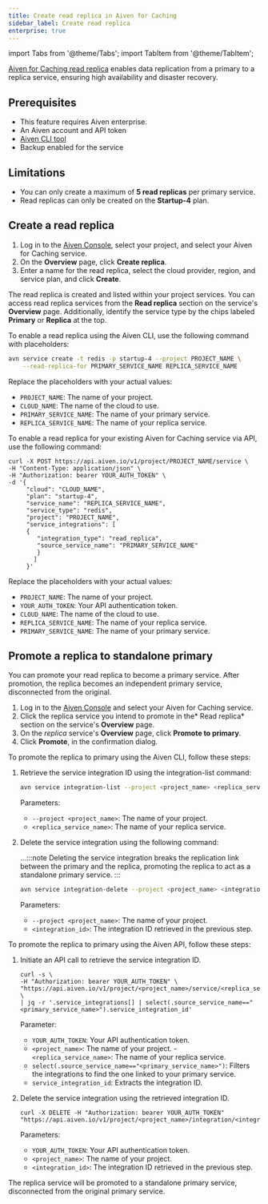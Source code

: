 ```yaml
---
title: Create read replica in Aiven for Caching
sidebar_label: Create read replica
enterprise: true
---
```

import Tabs from '@theme/Tabs';
import TabItem from '@theme/TabItem';

[Aiven for Caching read replica](/docs/products/caching/concepts/caching-read-replica) enables data replication from a primary to a replica service, ensuring high availability and disaster recovery.

## Prerequisites

- This feature requires Aiven enterprise.
- An Aiven account and API token
- [Aiven CLI tool](https://github.com/aiven/aiven-client)
- Backup enabled for the service

## Limitations

- You can only create a maximum of **5 read replicas** per primary service.
- Read replicas can only be created on the **Startup-4** plan.


## Create a read replica

<Tabs>
<TabItem value="1" label="Aiven Console" groupId="group1" default>

1. Log in to the [Aiven Console](https://console.aiven.io/), select your project,
   and select your  Aiven for Caching service.
1. On the **Overview** page, click **Create replica**.
1. Enter a name for the read replica, select the cloud provider, region, and
   service plan, and click **Create**.

The read replica is created and listed within your project services. You can access
read replica services from the **Read replica** section on the service's **Overview**
page. Additionally, identify the service type by the chips
labeled **Primary** or **Replica** at the top.

</TabItem>
<TabItem value="2" label="Aiven CLI" groupId="group1">

To enable a read replica using the Aiven CLI, use the following command with placeholders:

```bash
avn service create -t redis -p startup-4 --project PROJECT_NAME \
    --read-replica-for PRIMARY_SERVICE_NAME REPLICA_SERVICE_NAME
```

Replace the placeholders with your actual values:

   - `PROJECT_NAME`: The name of your project.
   - `CLOUD_NAME`: The name of the cloud to use.
   - `PRIMARY_SERVICE_NAME`: The name of your primary service.
   - `REPLICA_SERVICE_NAME`: The name of your replica service.

</TabItem>
<TabItem value="3" label="Aiven API" groupId="group1">

To enable a read replica for your existing Aiven for Caching service via API,
use the following command:

```shell
curl -X POST https://api.aiven.io/v1/project/PROJECT_NAME/service \
-H "Content-Type: application/json" \
-H "Authorization: bearer YOUR_AUTH_TOKEN" \
-d '{
     "cloud": "CLOUD_NAME",
     "plan": "startup-4",
     "service_name": "REPLICA_SERVICE_NAME",
     "service_type": "redis",
     "project": "PROJECT_NAME",
     "service_integrations": [
     {
        "integration_type": "read_replica",
        "source_service_name": "PRIMARY_SERVICE_NAME"
        }
       ]
     }'
```

Replace the placeholders with your actual values:

- `PROJECT_NAME`: The name of your project.
- `YOUR_AUTH_TOKEN`: Your API authentication token.
- `CLOUD_NAME`: The name of the cloud to use.
- `REPLICA_SERVICE_NAME`: The name of your replica service.
- `PRIMARY_SERVICE_NAME`: The name of your primary service.

</TabItem>
</Tabs>

## Promote a replica to standalone primary

You can promote your read replica to become a primary service. After promotion, the
replica becomes an independent primary service,
disconnected from the original.

<Tabs>
<TabItem value="1" label="Aiven Console" groupId="group1" default>

1. Log in to the [Aiven Console](https://console.aiven.io/) and select
   your Aiven for Caching service.
1. Click the replica service you intend to promote in the* Read replica* section on
   the service's **Overview** page.
1. On the *replica* service's **Overview** page, click **Promote to primary**.
1. Click **Promote**, in the confirmation dialog.

</TabItem>
<TabItem value="2" label="Aiven CLI" groupId="group1">

To promote the replica to primary using the Aiven CLI, follow these steps:

1. Retrieve the service integration ID using the integration-list command:

   ```bash
   avn service integration-list --project <project_name> <replica_service_name>
   ```

   Parameters:

   - `--project <project_name>`: The name of your project.
   - `<replica_service_name>`: The name of your replica service.

1. Delete the service integration using the following command:

   ...:::note
   Deleting the service integration breaks the replication link between the primary and
   the replica, promoting the replica to act as a standalone primary service.
   :::

   ```bash
   avn service integration-delete --project <project_name> <integration_id>
   ```

   Parameters:

   - `--project <project_name>`: The name of your project.
   - `<integration_id>`: The integration ID retrieved in the previous step.

</TabItem>
<TabItem value="3" label="Aiven API" groupId="group1">

To promote the replica to primary using the Aiven API, follow these steps:

1. Initiate an API call to retrieve the service integration ID.

   ```shell
   curl -s \
   -H "Authorization: bearer YOUR_AUTH_TOKEN" \
   "https://api.aiven.io/v1/project/<project_name>/service/<replica_service_name>/integration" \
   | jq -r '.service_integrations[] | select(.source_service_name=="<primary_service_name>").service_integration_id'

   ```

   Parameter:

   - `YOUR_AUTH_TOKEN`: Your API authentication token.
   - `<project_name>`: The name of your project.
   -` <replica_service_name>`: The name of your replica service.
   - `select(.source_service_name=="<primary_service_name>")`: Filters the integrations
     to find the one linked to your primary service.
   - `service_integration_id`: Extracts the integration ID.

1. Delete the service integration using the retrieved integration ID.

   ```shell
   curl -X DELETE -H "Authorization: bearer YOUR_AUTH_TOKEN" "https://api.aiven.io/v1/project/<project_name>/integration/<integration_id>"

   ```

   Parameters:

   - `YOUR_AUTH_TOKEN`: Your API authentication token.
   - `<project_name>`: The name of your project.
   - `<integration_id>`: The integration ID retrieved in the previous step.

The replica service will be promoted to a standalone primary service, disconnected
from the original primary service.

</TabItem>
</Tabs>
